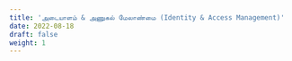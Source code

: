 ```yaml
---
title: 'அடையாளம் & அணுகல் மேலாண்மை (Identity & Access Management)'
date: 2022-08-18
draft: false
weight: 1
---
```

